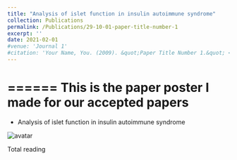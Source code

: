 ```yaml
---
title: "Analysis of islet function in insulin autoimmune syndrome"
collection: Publications
permalink: /Publications/29-10-01-paper-title-number-1
excerpt: ''
date: 2021-02-01
#venue: 'Journal 1'
#citation: 'Your Name, You. (2009). &quot;Paper Title Number 1.&quot; <i>Journal 1</i>. 1(1).'
---
```




======
This is the paper poster I made for our accepted papers
======


* Analysis of islet function in insulin autoimmune syndrome

![avatar](http://chengsy11.github.io/files/poster.jpeg)

Total reading<span id="busuanzi_value_page_pv"></span>
